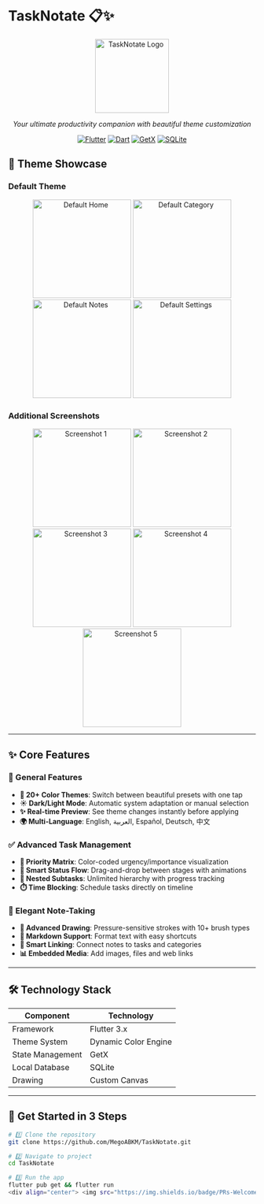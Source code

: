 # TaskNotate 📋✨

<p align="center">
  <img src="https://github.com/user-attachments/assets/c1ea1b69-76ea-4e86-9a35-c5393a96cd78" alt="TaskNotate Logo" width="150">
</p>

<p align="center">
  <em>Your ultimate productivity companion with beautiful theme customization</em>
</p>

<div align="center">

[![Flutter](https://img.shields.io/badge/Flutter-3.x-blue?style=for-the-badge&logo=flutter)](https://flutter.dev)
[![Dart](https://img.shields.io/badge/Dart-2.x-0175C2?style=for-the-badge&logo=dart)](https://dart.dev)
[![GetX](https://img.shields.io/badge/GetX-State%20Management-orange?style=for-the-badge)](https://pub.dev/packages/get)
[![SQLite](https://img.shields.io/badge/SQLite-3.x-003B57?style=for-the-badge&logo=sqlite&logoColor=white)](https://www.sqlite.org/index.html)

</div>

## 🎨 Theme Showcase

### Default Theme
<p align="center">
  <img src="https://github.com/user-attachments/assets/2c93d080-c4d7-4c56-9634-e00ca499894f" alt="Default Home" width="200">
  <img src="https://github.com/user-attachments/assets/bf83d76b-938c-4f65-9143-7d7159069337" alt="Default Category" width="200">
  <img src="https://github.com/user-attachments/assets/aa6804c6-f52f-4f94-9671-1ec1395f2195" alt="Default Notes" width="200">
  <img src="https://github.com/user-attachments/assets/8ffe1e63-6ad0-4d41-bb0c-2bdbd34a483c" alt="Default Settings" width="200">
</p>

### Additional Screenshots
<p align="center">
  <img src="https://github.com/user-attachments/assets/424a0979-e330-4cae-b7ea-f02fdc9459c3" alt="Screenshot 1" width="200">
  <img src="https://github.com/user-attachments/assets/fcf52824-5c8a-44a8-aa89-e18965c942b8" alt="Screenshot 2" width="200">
  <img src="https://github.com/user-attachments/assets/308f7161-9d8f-44d8-9043-f1041d4a7b4c" alt="Screenshot 3" width="200">
  <img src="https://github.com/user-attachments/assets/d9b499b4-6892-42c4-beb1-4744cd569459" alt="Screenshot 4" width="200">
  <img src="https://github.com/user-attachments/assets/12cd8a00-601a-4d55-a7a8-0fe83dd9e052" alt="Screenshot 5" width="200">
</p>

---

## ✨ Core Features

### 🎯 General Features
- **🌈 20+ Color Themes**: Switch between beautiful presets with one tap
- **☀️ Dark/Light Mode**: Automatic system adaptation or manual selection
- **✨ Real-time Preview**: See theme changes instantly before applying
- **🌍 Multi-Language**: English, العربية, Español, Deutsch, 中文

### ✅ Advanced Task Management
- **🎯 Priority Matrix**: Color-coded urgency/importance visualization
- **🔄 Smart Status Flow**: Drag-and-drop between stages with animations
- **🧩 Nested Subtasks**: Unlimited hierarchy with progress tracking
- **⏱️ Time Blocking**: Schedule tasks directly on timeline

### 📝 Elegant Note-Taking
- **🎨 Advanced Drawing**: Pressure-sensitive strokes with 10+ brush types
- **📝 Markdown Support**: Format text with easy shortcuts
- **🔗 Smart Linking**: Connect notes to tasks and categories
- **📊 Embedded Media**: Add images, files and web links

---

## 🛠️ Technology Stack

| Component        | Technology                          |
|------------------|-------------------------------------|
| Framework        | Flutter 3.x                         |
| Theme System     | Dynamic Color Engine                |
| State Management | GetX                                |
| Local Database   | SQLite                              |
| Drawing          | Custom Canvas |

---

## 🚀 Get Started in 3 Steps

```bash
# 1️⃣ Clone the repository
git clone https://github.com/MegoABKM/TaskNotate.git

# 2️⃣ Navigate to project
cd TaskNotate

# 3️⃣ Run the app
flutter pub get && flutter run
<div align="center"> <img src="https://img.shields.io/badge/PRs-Welcome-brightgreen.svg?style=for-the-badge" alt="PRs Welcome"> <img src="https://img.shields.io/badge/License-MIT-blue.svg?style=for-the-badge" alt="MIT License"> </div> ```
